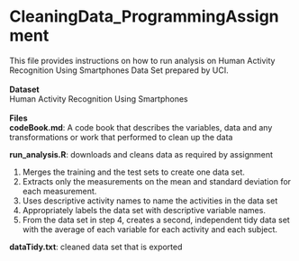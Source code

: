# CleaningData_ProgrammingAssignment
This file provides instructions on how to run analysis on Human Activity Recognition Using Smartphones Data Set prepared by UCI.<br/>
<br/>
**Dataset**<br/>
Human Activity Recognition Using Smartphones<br/>
<br/>
**Files**<br/>
**codeBook.md**: A code book that describes the variables, data and any transformations or work that performed to clean up the data<br/>

**run_analysis.R**: downloads and cleans data as required by assignment<br/>
1. Merges the training and the test sets to create one data set.
1. Extracts only the measurements on the mean and standard deviation for each measurement.
1. Uses descriptive activity names to name the activities in the data set
1. Appropriately labels the data set with descriptive variable names.
1. From the data set in step 4, creates a second, independent tidy data set with the average of each variable for each activity and each subject.<br/>

**dataTidy.txt**: cleaned data set that is exported
